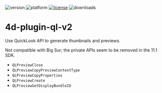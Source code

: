 ![version](https://img.shields.io/badge/version-17)
![platform](https://img.shields.io/static/v1?label=platform&message=mac-intel&color=blue)
[![license](https://img.shields.io/github/license/miyako/4d-plugin-ql-v2)](LICENSE)
![downloads](https://img.shields.io/github/downloads/miyako/4d-plugin-ql-v2/total)

# 4d-plugin-ql-v2
Use QuickLook API to generate thumbnails and previews.

Not compatible with Big Sur; the private APIs seem to be removed in the 11.1 SDK.

* `QLPreviewClose`
* `QLPreviewCopyPreviewContentType`
* `QLPreviewCopyProperties`
* `QLPreviewCreate`
* `QLPreviewGetDisplayBundleID`

